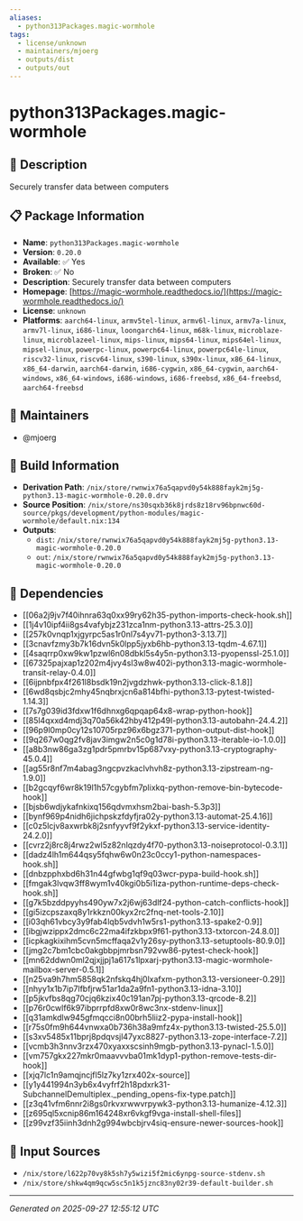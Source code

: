 ```yaml
---
aliases:
  - python313Packages.magic-wormhole
tags:
  - license/unknown
  - maintainers/mjoerg
  - outputs/dist
  - outputs/out
---
```


# python313Packages.magic-wormhole

## 📝 Description

Securely transfer data between computers

## 📋 Package Information

- **Name**: `python313Packages.magic-wormhole`
- **Version**: `0.20.0`
- **Available**: ✅ Yes
- **Broken**: ✅ No
- **Description**: Securely transfer data between computers
- **Homepage**: [https://magic-wormhole.readthedocs.io/](https://magic-wormhole.readthedocs.io/)
- **License**: `unknown`
- **Platforms**: `aarch64-linux`, `armv5tel-linux`, `armv6l-linux`, `armv7a-linux`, `armv7l-linux`, `i686-linux`, `loongarch64-linux`, `m68k-linux`, `microblaze-linux`, `microblazeel-linux`, `mips-linux`, `mips64-linux`, `mips64el-linux`, `mipsel-linux`, `powerpc-linux`, `powerpc64-linux`, `powerpc64le-linux`, `riscv32-linux`, `riscv64-linux`, `s390-linux`, `s390x-linux`, `x86_64-linux`, `x86_64-darwin`, `aarch64-darwin`, `i686-cygwin`, `x86_64-cygwin`, `aarch64-windows`, `x86_64-windows`, `i686-windows`, `i686-freebsd`, `x86_64-freebsd`, `aarch64-freebsd`
## 👥 Maintainers

- @mjoerg


## 🔧 Build Information

- **Derivation Path**: `/nix/store/rwnwix76a5qapvd0y54k888fayk2mj5g-python3.13-magic-wormhole-0.20.0.drv`
- **Source Position**: `/nix/store/ns30sqxb36k8jrds8z18rv96bpnwc60d-source/pkgs/development/python-modules/magic-wormhole/default.nix:134`
- **Outputs**:
  - `dist`:  `/nix/store/rwnwix76a5qapvd0y54k888fayk2mj5g-python3.13-magic-wormhole-0.20.0`
  - `out`:  `/nix/store/rwnwix76a5qapvd0y54k888fayk2mj5g-python3.13-magic-wormhole-0.20.0`

## 🔗 Dependencies

- [[06a2j9jv7f40ihnra63q0xx99ry62h35-python-imports-check-hook.sh]]
- [[1j4v10ipf4ii8gs4vafybjz231zca1nm-python3.13-attrs-25.3.0]]
- [[257k0vnqp1xjgyrpc5as1r0nl7s4yv71-python3-3.13.7]]
- [[3cnavfzmy3b7k16dvn5k0lpp5jyxb6hb-python3.13-tqdm-4.67.1]]
- [[4saqrrp0xw9kw1pzwl6n08dbkl5s4y5n-python3.13-pyopenssl-25.1.0]]
- [[67325pajxap1z202m4jvy4sl3w8w402i-python3.13-magic-wormhole-transit-relay-0.4.0]]
- [[6ijpnbfpx4f261l8bsdk19n2jvgdzhwk-python3.13-click-8.1.8]]
- [[6wd8qsbjc2mhy45nqbrxjcn6a814bfhi-python3.13-pytest-twisted-1.14.3]]
- [[7s7g039id3fdxw1f6dhnxg6qpqap64x8-wrap-python-hook]]
- [[85l4qxxd4mdj3q70a56k42hby412p49l-python3.13-autobahn-24.4.2]]
- [[96p9l0mp0cy12s10705rpz96x6bgz371-python-output-dist-hook]]
- [[9q267w0qg2fv8jav3imgw2n5c0g1d78i-python3.13-iterable-io-1.0.0]]
- [[a8b3nw86ga3zg1pdr5pmrbv15p687vxy-python3.13-cryptography-45.0.4]]
- [[ag55r8nf7m4abag3ngcpvzkaclvhvh8z-python3.13-zipstream-ng-1.9.0]]
- [[b2gcqyf6wr8k19l1h57cgybfm7plixkq-python-remove-bin-bytecode-hook]]
- [[bjsb6wdjykafnkixq156qdvmxhsm2bai-bash-5.3p3]]
- [[bynf969p4nidh6jichpskzfdyfjra02y-python3.13-automat-25.4.16]]
- [[c0z5lcjv8axwrbk8j2snfyyvf9f2ykxf-python3.13-service-identity-24.2.0]]
- [[cvrz2j8rc8j4rwz2wl5z82nlqzdy4f70-python3.13-noiseprotocol-0.3.1]]
- [[dadz4lh1m644qsy5fqhw6w0n23c0ccy1-python-namespaces-hook.sh]]
- [[dnbzpphxbd6h31n44gfwbg1qf9q03wcr-pypa-build-hook.sh]]
- [[fmgak3lvqw3ff8wym1v40kgi0b5i1iza-python-runtime-deps-check-hook.sh]]
- [[g7k5bzddpyyhs490yw7x2j6wj63dlf24-python-catch-conflicts-hook]]
- [[gi5izcpszaxq8y1rkkzn00kyx2rc2fnq-net-tools-2.10]]
- [[i03qh61vbcy3y9fab4lqb5vdvh1w5rs1-python3.13-spake2-0.9]]
- [[ibgjwzippx2dmc6c22ma4ifzkbpx9f61-python3.13-txtorcon-24.8.0]]
- [[icpkagkixihm5cvn5mcffaqa2v1y26sy-python3.13-setuptools-80.9.0]]
- [[jmg2c7bm1cbc0akgbbpjmrbsn792vw86-pytest-check-hook]]
- [[mn62ddwn0ml2qjxjjpj1a617s1lpxarj-python3.13-magic-wormhole-mailbox-server-0.5.1]]
- [[n25va9h7hm5858qk2nfskq4hj0lxafxm-python3.13-versioneer-0.29]]
- [[nhyy1x1b7ip7lfbfjrw51ar1da2a9fn1-python3.13-idna-3.10]]
- [[p5jkvfbs8qg70cjq6kzix40c191an7pj-python3.13-qrcode-8.2]]
- [[p76r0cwlf6k97ibprrpfd8xw0r8wc3nx-stdenv-linux]]
- [[q31amkdlw945gfmqcci8n00brh5liiz2-pypa-install-hook]]
- [[r75s0fm9h644vnwxa0b736h38a9mfz4x-python3.13-twisted-25.5.0]]
- [[s3xv5485x11bprj8pdqvsjl47yxc8827-python3.13-zope-interface-7.2]]
- [[vcmb3h3nnv3rzx470xyaxxscsinh9mgb-python3.13-pynacl-1.5.0]]
- [[vm757gkx227mkr0maavvvba01mk1dyp1-python-remove-tests-dir-hook]]
- [[xjq7lc1n9amqjncjfl5lz7ky1zrx402x-source]]
- [[y1y441994n3yb6x4vyfrf2h18pdxrk31-SubchannelDemultiplex._pending_opens-fix-type.patch]]
- [[z3q41vfm6nnr2i8gs0rkvxrwwvrpywk3-python3.13-humanize-4.12.3]]
- [[z695ql5xcnip86m164248xr6vkgf9vga-install-shell-files]]
- [[z99vzf35iinh3dnh2g994wbcbjrv4siq-ensure-newer-sources-hook]]

## 📁 Input Sources

- `/nix/store/l622p70vy8k5sh7y5wizi5f2mic6ynpg-source-stdenv.sh`
- `/nix/store/shkw4qm9qcw5sc5n1k5jznc83ny02r39-default-builder.sh`

---
*Generated on 2025-09-27 12:55:12 UTC*
